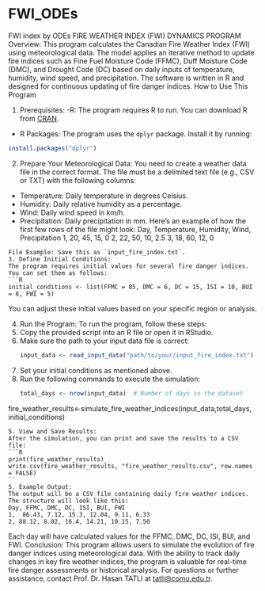 # FWI_ODEs
FWI index by ODEs
FIRE WEATHER INDEX (FWI) DYNAMICS PROGRAM 
Overview:
This program calculates the Canadian Fire Weather Index (FWI) using meteorological data. The model applies an iterative method to update fire indices such as Fine Fuel Moisture Code (FFMC), Duff Moisture Code (DMC), and Drought Code (DC) based on daily inputs of temperature, humidity, wind speed, and precipitation. The software is written in R and designed for continuous updating of fire danger indices.
How to Use This Program
1. Prerequisites:
-R: The program requires R to run. You can download R from [CRAN](https://cran.r-project.org/).
  - R Packages: The program uses the `dplyr` package. Install it by running:
  ```R
  install.packages("dplyr")
  ```
2. Prepare Your Meteorological Data:
You need to create a weather data file in the correct format. The file must be a delimited text file (e.g., CSV or TXT) with the following columns:
- Temperature: Daily temperature in degrees Celsius.
- Humidity: Daily relative humidity as a percentage.
- Wind: Daily wind speed in km/h.
- Precipitation: Daily precipitation in mm.
Here’s an example of how the first few rows of the file might look:
Day, Temperature, Humidity, Wind, Precipitation
1, 20, 45, 15, 0
2, 22, 50, 10, 2.5
3, 18, 60, 12, 0
```
File Example: Save this as `input_fire_index.txt`.
3. Define Initial Conditions:
The program requires initial values for several fire danger indices. You can set them as follows:
```R
initial_conditions <- list(FFMC = 85, DMC = 6, DC = 15, ISI = 10, BUI = 8, FWI = 5)
```
You can adjust these initial values based on your specific region or analysis.

4. Run the Program:
To run the program, follow these steps:
1. Copy the provided script into an R file or open it in RStudio.
2. Make sure the path to your input data file is correct:
   ```R
   input_data <- read_input_data("path/to/your/input_fire_index.txt")
   ```
3. Set your initial conditions as mentioned above.
4. Run the following commands to execute the simulation:
   ```R
   total_days <- nrow(input_data)  # Number of days in the dataset
fire_weather_results<-simulate_fire_weather_indices(input_data,total_days, initial_conditions)
   ```
5. View and Save Results:
   After the simulation, you can print and save the results to a CSV file:
   ```R
   print(fire_weather_results)
   write.csv(fire_weather_results, "fire_weather_results.csv", row.names = FALSE)
   ``
5. Example Output:
The output will be a CSV file containing daily fire weather indices. The structure will look like this:
Day, FFMC, DMC, DC, ISI, BUI, FWI
   1,  86.43, 7.12, 15.3, 12.04, 9.11, 6.33
  2, 88.12, 8.02, 16.4, 14.21, 10.15, 7.50
```
Each day will have calculated values for the FFMC, DMC, DC, ISI, BUI, and FWI.
Conclusion:
This program allows users to simulate the evolution of fire danger indices using meteorological data. With the ability to track daily changes in key fire weather indices, the program is valuable for real-time fire danger assessments or historical analysis.
For questions or further assistance, contact Prof. Dr. Hasan TATLI at tatli@comu.edu.tr.

